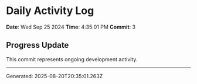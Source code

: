 # Daily Activity Log

**Date**: Wed Sep 25 2024
**Time**: 4:35:01 PM
**Commit**: 3

## Progress Update

This commit represents ongoing development activity.

---
Generated: 2025-08-20T20:35:01.263Z
